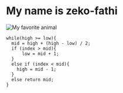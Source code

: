 # My name is zeko-fathi
![My favorite animal](https://image.petmd.com/files/styles/978x550/public/2023-08/netherland.dwarf_.jpg?w=2048&q=75)
```
while(high >= low){
  mid = high + (high - low) / 2;
  if (index > mid){
      low = mid + 1;
  }
  else if (index < mid){
    high = mid - 1;
  }
  else return mid;
}
```
